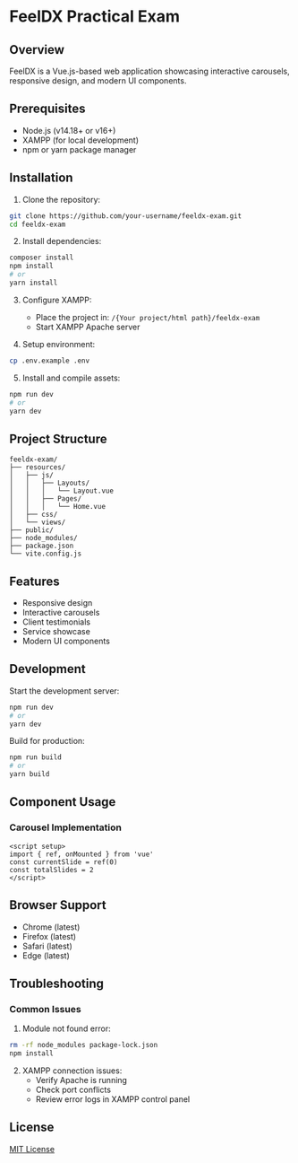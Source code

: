 # FeelDX Practical Exam

## Overview
FeelDX is a Vue.js-based web application showcasing interactive carousels, responsive design, and modern UI components.

## Prerequisites
- Node.js (v14.18+ or v16+)
- XAMPP (for local development)
- npm or yarn package manager

## Installation

1. Clone the repository:
```bash
git clone https://github.com/your-username/feeldx-exam.git
cd feeldx-exam
```

2. Install dependencies:
```bash
composer install
npm install
# or
yarn install
```

3. Configure XAMPP:
   - Place the project in: `/{Your project/html path}/feeldx-exam`
   - Start XAMPP Apache server

4. Setup environment:
```bash
cp .env.example .env
```

5. Install and compile assets:
```bash
npm run dev
# or
yarn dev
```

## Project Structure
```
feeldx-exam/
├── resources/
│   ├── js/
│   │   ├── Layouts/
│   │   │   └── Layout.vue
│   │   ├── Pages/
│   │   │   └── Home.vue
│   ├── css/
│   └── views/
├── public/
├── node_modules/
├── package.json
└── vite.config.js
```

## Features
- Responsive design
- Interactive carousels
- Client testimonials
- Service showcase
- Modern UI components

## Development
Start the development server:
```bash
npm run dev
# or
yarn dev
```

Build for production:
```bash
npm run build
# or
yarn build
```

## Component Usage

### Carousel Implementation
```vue
<script setup>
import { ref, onMounted } from 'vue'
const currentSlide = ref(0)
const totalSlides = 2
</script>
```

## Browser Support
- Chrome (latest)
- Firefox (latest)
- Safari (latest)
- Edge (latest)

## Troubleshooting

### Common Issues

1. Module not found error:
```bash
rm -rf node_modules package-lock.json
npm install
```

2. XAMPP connection issues:
   - Verify Apache is running
   - Check port conflicts
   - Review error logs in XAMPP control panel

## License
[MIT License](LICENSE)
